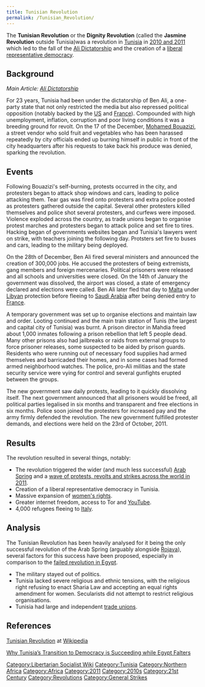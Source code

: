 ```yaml
---
title: Tunisian Revolution
permalink: /Tunisian_Revolution/
---
```


The **Tunisian Revolution** or the **Dignity Revolution** (called the
**Jasmine Revolution** outside Tunisia)was a revolution in
[Tunisia](Tunisia.md "wikilink") in [2010 and
2011](Timeline_of_Libertarian_Socialism_in_Northern_Africa.md "wikilink")
which led to the fall of the [Ali
Dictatorship](Ali_Dictatorship.md "wikilink") and the creation of a
[liberal](Liberalism.md "wikilink") [representative
democracy](Representative_Democracy.md "wikilink").

## Background

*Main Article: [Ali Dictatorship](Ali_Dictatorship.md "wikilink")*

For 23 years, Tunisia had been under the dictatorship of Ben Ali, a
one-party state that not only restricted the media but also repressed
political opposition (notably backed by the
[US](Timeline_of_US_Imperialism.md "wikilink") and
[France](Francafrique.md "wikilink")). Compounded with high unemployment,
inflation, corruption and poor living conditions it was a breeding
ground for revolt. On the 17 of the December, [Mohamed
Bouazizi](Mohamed_Bouazizi.md "wikilink"), a street vendor who sold fruit
and vegetables who has been harassed repeatedly by city officials ended
up burning himself in public in front of the city headquarters after his
requests to take back his produce was denied, sparking the revolution.

## Events

Following Bouazizi's self-burning, protests occurred in the city, and
protesters began to attack shop windows and cars, leading to police
attacking them. Tear gas was fired onto protesters and extra police
posted as protesters gathered outside the capital. Several other
protesters killed themselves and police shot several protesters, and
curfews were imposed. Violence exploded across the country, as trade
unions began to organise protest marches and protesters began to attack
police and set fire to tires. Hacking began of governments websites
began and Tunisia's lawyers went on strike, with teachers joining the
following day. Protsters set fire to buses and cars, leading to the
military being deployed.

On the 28th of December, Ben Ali fired several ministers and announced
the creation of 300,000 jobs. He accused the protesters of being
extremists, gang members and foreign mercenaries. Political prisoners
were released and all schools and universities were closed. On the 14th
of January the government was dissolved, the airport was closed, a state
of emergency declared and elections were called. Ben Ali later fled that
day to [Malta](Malta.md "wikilink") under
[Libyan](Socialist_Libya.md "wikilink") protection before fleeing to [Saudi
Arabia](Saudi_Arabia.md "wikilink") after being denied entry to
[France](France.md "wikilink").

A temporary government was set up to organise elections and maintain law
and order. Looting continued and the main train station of Tunis (the
largest and capital city of Tunisia) was burnt. A prison director in
Mahdia freed about 1,000 inmates following a prison rebellion that left
5 people dead. Many other prisons also had jailbreaks or raids from
external groups to force prisoner releases, some suspected to be aided
by prison guards. Residents who were running out of necessary food
supplies had armed themselves and barricaded their homes, and in some
cases had formed armed neighborhood watches. The police, pro-Ali
militias and the state security service were vying for control and
several gunfights erupted between the groups.

The new government saw daily protests, leading to it quickly dissolving
itself. The next government announced that all prisoners would be freed,
all political parties legalised in six months and transparent and free
elections in six months. Police soon joined the protesters for increased
pay and the army firmly defended the revolution. The new government
fulfilled protester demands, and elections were held on the 23rd of
October, 2011.

## Results

The revolution resulted in several things, notably:

- The revolution triggered the wider (and much less successful) [Arab
  Spring](Arab_Spring.md "wikilink") and a [wave of protests, revolts and
  strikes across the world in
  2011](Revolutions_of_2010_-_2015.md "wikilink").
- Creation of a liberal representative democracy in Tunisia.
- Massive expansion of [women's rights](Feminism.md "wikilink").
- Greater internet freedom, access to Tor and
  [YouTube](YouTube.md "wikilink").
- 4,000 refugees fleeing to [Italy](Italy.md "wikilink").

## Analysis

The Tunisian Revolution has been heavily analysed for it being the only
successful revolution of the Arab Spring (arguably alongside
[Rojava](Rojava_Revolution.md "wikilink")), several factors for this
success have been proposed, especially in comparison to the [failed
revolution in Egypt](Egyptian_Revolution_(2011).md "wikilink").

- The military stayed out of politics.
- Tunisia lacked severe religious and ethnic tensions, with the
  religious right refusing to enact Sharia Law and accepting an equal
  rights amendment for women. Secularists did not attempt to restrict
  religious organisations.
- Tunisia had large and independent [trade
  unions](Trade_Union.md "wikilink").

## References

[Tunisian Revolution](https://en.wikipedia.org/wiki/Tunisian_Revolution)
at [Wikipedia](Wikipedia.md "wikilink")

[Why Tunisia’s Transition to Democracy is Succeeding while Egypt
Falters](https://www.juancole.com/2014/01/transition-democracy-succeeding.html)

[Category:Libertarian Socialist
Wiki](Category:Libertarian_Socialist_Wiki.md "wikilink")
[Category:Tunisia](Category:Tunisia.md "wikilink") [Category:Northern
Africa](Category:Northern_Africa.md "wikilink")
[Category:Africa](Category:Africa.md "wikilink")
[Category:2011](Category:2011.md "wikilink")
[Category:2010s](Category:2010s.md "wikilink") [Category:21st
Century](Category:21st_Century.md "wikilink")
[Category:Revolutions](Category:Revolutions.md "wikilink")
[Category:General Strikes](Category:General_Strikes.md "wikilink")